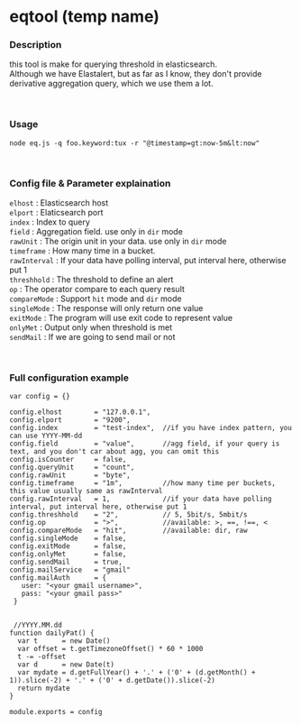 # eqtool (temp name)

### Description
this tool is make for querying threshold in elasticsearch.  
Although we have Elastalert, but as far as I know, they don't provide derivative aggregation query, which we use them a lot.

<br>

### Usage
`node eq.js -q foo.keyword:tux -r "@timestamp=gt:now-5m&lt:now"`

<br>

### Config file & Parameter explaination

`elhost` : Elasticsearch host  
`elport` : Elaticsearch port  
`index` : Index to query  
`field` : Aggregation field. use only in `dir` mode  
`rawUnit` : The origin unit in your data. use only in `dir` mode  
`timeframe` : How many time in a bucket.  
`rawInterval` : If your data have polling interval, put interval here, otherwise put 1  
`threshhold` : The threshold to define an alert  
`op` : The operator compare to each query result  
`compareMode` : Support `hit` mode and `dir` mode  
`singleMode` : The response will only return one value  
`exitMode` : The program will use exit code to represent value  
`onlyMet` : Output only when threshold is met  
`sendMail` : If we are going to send mail or not  

<br>

### Full configuration example

```
var config = {}

config.elhost        = "127.0.0.1",
config.elport        = "9200",       
config.index         = "test-index",  //if you have index pattern, you can use YYYY-MM-dd 
config.field         = "value",       //agg field, if your query is text, and you don't car about agg, you can omit this
config.isCounter     = false,
config.queryUnit     = "count",
config.rawUnit       = "byte",
config.timeframe     = "1m",          //how many time per buckets, this value usually same as rawInterval
config.rawInterval   = 1,             //if your data have polling interval, put interval here, otherwise put 1
config.threshhold    = "2",           // 5, 5bit/s, 5mbit/s
config.op            = ">",           //available: >, ==, !==, <
config.compareMode   = "hit",         //available: dir, raw
config.singleMode    = false,
config.exitMode      = false,
config.onlyMet       = false,
config.sendMail      = true,
config.mailService   = "gmail"
config.mailAuth      = {
   user: "<your gmail username>",
   pass: "<your gmail pass>"
 }


 //YYYY.MM.dd
function dailyPat() {
  var t      = new Date()
  var offset = t.getTimezoneOffset() * 60 * 1000
  t -= -offset
  var d      = new Date(t)
  var mydate = d.getFullYear() + '.' + ('0' + (d.getMonth() + 1)).slice(-2) + '.' + ('0' + d.getDate()).slice(-2)
  return mydate
}

module.exports = config
```
